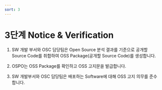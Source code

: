 ```yaml
---
sort: 3
---
```


# 3단계 Notice & Verification

1. SW 개발 부서와 OSC 담당팀은 Open Source 분석 결과를 기준으로 공개할 Source Code를 취합하여 OSS Package\(공개할 Source Code\)를 생성합니다.
   <br>

2. OSPO는 OSS Package를 확인하고 OSS 고지문을 발급합니다.
   <br>

3. SW 개발부서와 OSC 담당팀은 배포하는 Software에 대해 OSS 고지 의무를 준수합니다.
